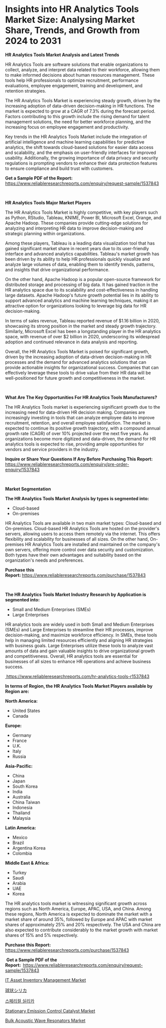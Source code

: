 <p><h1>Insights into HR Analytics Tools Market Size: Analysing Market Share, Trends, and Growth from 2024 to 2031</h1></p><p><strong>HR Analytics Tools Market Analysis and Latest Trends</strong></p>
<p><p>HR Analytics Tools are software solutions that enable organizations to collect, analyze, and interpret data related to their workforce, allowing them to make informed decisions about human resources management. These tools help HR professionals to optimize recruitment, performance evaluations, employee engagement, training and development, and retention strategies.</p><p>The HR Analytics Tools Market is experiencing steady growth, driven by the increasing adoption of data-driven decision-making in HR functions. The market is expected to grow at a CAGR of 7.3% during the forecast period. Factors contributing to this growth include the rising demand for talent management solutions, the need for better workforce planning, and the increasing focus on employee engagement and productivity.</p><p>Key trends in the HR Analytics Tools Market include the integration of artificial intelligence and machine learning capabilities for predictive analytics, the shift towards cloud-based solutions for easier data access and scalability, and the emphasis on user-friendly interfaces for improved usability. Additionally, the growing importance of data privacy and security regulations is prompting vendors to enhance their data protection features to ensure compliance and build trust with customers.</p></p>
<p><strong>Get a Sample PDF of the Report:&nbsp;</strong> <a href="https://www.reliableresearchreports.com/enquiry/request-sample/1537843">https://www.reliableresearchreports.com/enquiry/request-sample/1537843</a></p>
<p>&nbsp;</p>
<p><strong>HR Analytics Tools Major Market Players</strong></p>
<p><p>The HR Analytics Tools Market is highly competitive, with key players such as Python, RStudio, Tableau, KNIME, Power BI, Microsoft Excel, Orange, and Apache Hadoop. These companies provide cutting-edge solutions for analyzing and interpreting HR data to improve decision-making and strategic planning within organizations.</p><p>Among these players, Tableau is a leading data visualization tool that has gained significant market share in recent years due to its user-friendly interface and advanced analytics capabilities. Tableau's market growth has been driven by its ability to help HR professionals quickly visualize and analyze large volumes of data, enabling them to identify trends, patterns, and insights that drive organizational performance.</p><p>On the other hand, Apache Hadoop is a popular open-source framework for distributed storage and processing of big data. It has gained traction in the HR analytics space due to its scalability and cost-effectiveness in handling large datasets. Apache Hadoop's future growth potential lies in its ability to support advanced analytics and machine learning techniques, making it an attractive option for organizations looking to leverage big data for HR decision-making.</p><p>In terms of sales revenue, Tableau reported revenue of $1.16 billion in 2020, showcasing its strong position in the market and steady growth trajectory. Similarly, Microsoft Excel has been a longstanding player in the HR analytics space, with revenue of over $2 billion in 2020, underscoring its widespread adoption and continued relevance in data analysis and reporting.</p><p>Overall, the HR Analytics Tools Market is poised for significant growth, driven by the increasing adoption of data-driven decision-making in HR processes and the demand for advanced analytics solutions that can provide actionable insights for organizational success. Companies that can effectively leverage these tools to drive value from their HR data will be well-positioned for future growth and competitiveness in the market.</p></p>
<p>&nbsp;</p>
<p><strong>What Are The Key Opportunities For HR Analytics Tools Manufacturers?</strong></p>
<p><p>The HR Analytics Tools market is experiencing significant growth due to the increasing need for data-driven HR decision making. Companies are increasingly investing in tools that can analyze employee data to improve recruitment, retention, and overall employee satisfaction. The market is expected to continue its positive growth trajectory, with a compound annual growth rate (CAGR) of over 10% projected over the next five years. As organizations become more digitized and data-driven, the demand for HR analytics tools is expected to rise, providing ample opportunities for vendors and service providers in the industry.</p></p>
<p><strong>Inquire or Share Your Questions If Any Before Purchasing This Report:</strong> <a href="https://www.reliableresearchreports.com/enquiry/pre-order-enquiry/1537843">https://www.reliableresearchreports.com/enquiry/pre-order-enquiry/1537843</a></p>
<p>&nbsp;</p>
<p><strong>Market Segmentation</strong></p>
<p><strong>The HR Analytics Tools Market Analysis by types is segmented into:</strong></p>
<p><ul><li>Cloud-based</li><li>On-premises</li></ul></p>
<p><p>HR Analytics Tools are available in two main market types: Cloud-based and On-premises. Cloud-based HR Analytics Tools are hosted on the provider's servers, allowing users to access them remotely via the internet. This offers flexibility and scalability for businesses of all sizes. On the other hand, On-premises HR Analytics Tools are installed and maintained on the company's own servers, offering more control over data security and customization. Both types have their own advantages and suitability based on the organization's needs and preferences.</p></p>
<p><strong>Purchase this Report:&nbsp;</strong><a href="https://www.reliableresearchreports.com/purchase/1537843">https://www.reliableresearchreports.com/purchase/1537843</a></p>
<p>&nbsp;</p>
<p><strong>The HR Analytics Tools Market Industry Research by Application is segmented into:</strong></p>
<p><ul><li>Small and Medium Enterprises (SMEs)</li><li>Large Enterprises</li></ul></p>
<p><p>HR analytics tools are widely used in both Small and Medium Enterprises (SMEs) and Large Enterprises to streamline their HR processes, improve decision-making, and maximize workforce efficiency. In SMEs, these tools help in managing limited resources efficiently and aligning HR strategies with business goals. Large Enterprises utilize these tools to analyze vast amounts of data and gain valuable insights to drive organizational growth and competitiveness. Overall, HR analytics tools are essential for businesses of all sizes to enhance HR operations and achieve business success.</p></p>
<p><a href="https://www.reliableresearchreports.com/hr-analytics-tools-r1537843">&nbsp;https://www.reliableresearchreports.com/hr-analytics-tools-r1537843</a></p>
<p><strong>In terms of Region, the HR Analytics Tools Market Players available by Region are:</strong></p>
<p>
    <p> <strong> North America: </strong>
        <ul>
            <li>United States</li>
            <li>Canada</li>
        </ul>
        </p> 
    <p> <strong> Europe: </strong>
        <ul>
            <li>Germany</li>
            <li>France</li>
            <li>U.K.</li>
            <li>Italy</li>
            <li>Russia</li>
        </ul>
        </p> 
    <p> <strong> Asia-Pacific: </strong>
        <ul>
            <li>China</li>
            <li>Japan</li>
            <li>South Korea</li>
            <li>India</li>
            <li>Australia</li>
            <li>China Taiwan</li>
            <li>Indonesia</li>
            <li>Thailand</li>
            <li>Malaysia</li>
        </ul>
        </p> 
    <p> <strong> Latin America: </strong>
        <ul>
            <li>Mexico</li>
            <li>Brazil</li>
            <li>Argentina Korea</li>
            <li>Colombia</li>
        </ul>
        </p> 
    <p> <strong> Middle East & Africa: </strong>
        <ul>
            <li>Turkey</li>
            <li>Saudi</li>
            <li>Arabia</li>
            <li>UAE</li>
            <li>Korea</li>
        </ul>
    </p>
    </p>
<p><p>The HR analytics tools market is witnessing significant growth across regions such as North America, Europe, APAC, USA, and China. Among these regions, North America is expected to dominate the market with a market share of around 35%, followed by Europe and APAC with market shares of approximately 25% and 20% respectively. The USA and China are also expected to contribute considerably to the market growth with market shares of 15% and 5% respectively.</p></p>
<p><strong>Purchase this Report: </strong><a href="https://www.reliableresearchreports.com/purchase/1537843">https://www.reliableresearchreports.com/purchase/1537843</a></p>
<p>&nbsp;<strong>Get a Sample PDF of the Report:&nbsp;&nbsp;</strong><a href="https://www.reliableresearchreports.com/enquiry/request-sample/1537843">https://www.reliableresearchreports.com/enquiry/request-sample/1537843</a></p>
<p><strong></strong></p>
<p><p><a href="https://github.com/shotows/Market-Research-Report-List-2/blob/main/it-asset-inventory-management-market.md">IT Asset Inventory Management Market</a></p><p><a href="https://github.com/cbigkbh02719/Market-Research-Report-List-2/blob/main/563190261779.md">球状シリカ</a></p><p><a href="https://github.com/vsr06p4p49/Market-Research-Report-List-2/blob/main/318454861774.md">스페리컬 실리카</a></p><p><a href="https://www.linkedin.com/pulse/stationary-emission-control-catalyst-market-dynamics-2024-2031-m9qse">Stationary Emission Control Catalyst Market</a></p><p><a href="https://www.linkedin.com/pulse/bulk-acoustic-wave-resonators-market-research-report-its-u7kze">Bulk Acoustic Wave Resonators Market</a></p></p>